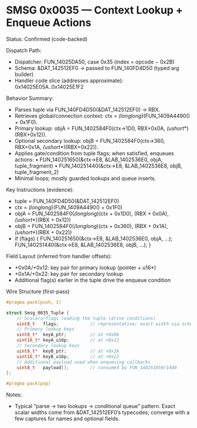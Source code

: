 # SMSG 0x0035 — Context Lookup + Enqueue Actions

Status: Confirmed (code-backed)

Dispatch Path:
- Dispatcher: FUN_14025DA50, case 0x35 (index = opcode − 0x2B)
- Schema: &DAT_142512EF0 → passed to FUN_140FD4D50 (typed arg builder)
- Handler code slice (addresses approximate): 0x14025E05A..0x14025E1F2

Behavior Summary:
- Parses tuple via FUN_140FD4D50(&DAT_142512EF0) → RBX.
- Retrieves global/connection context: ctx = *(longlong*)(FUN_1409A4490() + 0x1F0).
- Primary lookup: objA = FUN_1402584F0(ctx->1D0, RBX+0x0A, *(ushort**)(RBX+0x12)).
- Optional secondary lookup: objB = FUN_1402584F0(ctx->360, RBX+0x1A, *(ushort**)(RBX+0x22)).
- Applies gate/condition from tuple flags; when satisfied, enqueues actions:
  • FUN_140251650(&ctx->E8, &LAB_1402536E0, objA, tuple_fragment)
  • FUN_140251440(&ctx->E8, &LAB_1402536E8, objB, tuple_fragment_2)
- Minimal loops; mostly guarded lookups and queue inserts.

Key Instructions (evidence):
- tuple = FUN_140FD4D50(&DAT_142512EF0)
- ctx = *(longlong*)(FUN_1409A4490() + 0x1F0)
- objA = FUN_1402584F0(*(longlong*)(ctx + 0x1D0), (RBX + 0x0A), *(ushort**)(RBX + 0x12))
- objB = FUN_1402584F0(*(longlong*)(ctx + 0x360), (RBX + 0x1A), *(ushort**)(RBX + 0x22))
- if (flags) { FUN_140251650(&ctx->E8, &LAB_1402536E0, objA, ...); FUN_140251440(&ctx->E8, &LAB_1402536E8, objB, ...); }

Field Layout (inferred from handler offsets):
- +0x0A/+0x12: key pair for primary lookup (pointer + u16*)
- +0x1A/+0x22: key pair for secondary lookup
- Additional flag(s) earlier in the tuple drive the enqueue condition

Wire Structure (first-pass)

```cpp
#pragma pack(push, 1)

struct Smsg_0035_Tuple {
    // Scalars/flags leading the tuple (drive conditions)
    uint8_t   flags;            // representative; exact width via schema typecodes
    // Primary lookup keys
    uint8_t*  keyA_ptr;         // at +0x0A
    uint16_t* keyA_u16p;        // at +0x12
    // Secondary lookup keys
    uint8_t*  keyB_ptr;         // at +0x1A
    uint16_t* keyB_u16p;        // at +0x22
    // Additional payload used when enqueuing callbacks
    uint8_t   payload[];        // consumed by FUN_140251650/1440
};

#pragma pack(pop)
```

Notes:
- Typical “parse → two lookups → conditional queue” pattern. Exact scalar widths come from &DAT_142512EF0’s typecodes; converge with a few captures for names and optional fields.

